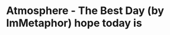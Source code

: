 <!--
id: 9291103578
link: http://tumblr.atmos.org/post/9291103578/atmosphere-the-best-day-by-immetaphor-hope
slug: atmosphere-the-best-day-by-immetaphor-hope
date: Tue Aug 23 2011 05:58:18 GMT-0700 (PDT)
publish: 2011-08-023
tags: 
title: Atmosphere - The Best Day (by ImMetaphor) hope today is
-->


Atmosphere - The Best Day (by ImMetaphor) hope today is
=======================================================



